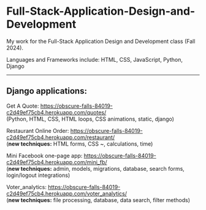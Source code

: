 # Full-Stack-Application-Design-and-Development

My work for the Full-Stack Application Design and Development class (Fall 2024). 

Languages and Frameworks include: 
HTML, CSS, JavaScript, Python, Django

<hr>

## Django applications: 

Get A Quote: https://obscure-falls-84019-c2d49ef75cb4.herokuapp.com/quotes/
<br>(Python, HTML, CSS, HTML loops, CSS animations, static, django)

Restaurant Online Order: https://obscure-falls-84019-c2d49ef75cb4.herokuapp.com/restaurant/
<br> (<strong>new techniques:</strong> HTML forms, CSS ~, calculations, time)

Mini Facebook one-page app: https://obscure-falls-84019-c2d49ef75cb4.herokuapp.com/mini_fb/
<br> (<strong>new techniques:</strong> admin, models, migrations, database, search forms, login/logout integrations)

Voter_analytics: https://obscure-falls-84019-c2d49ef75cb4.herokuapp.com/voter_analytics/
<br> (<strong>new techniques:</strong> file processing, database, data search, filter methods) 


